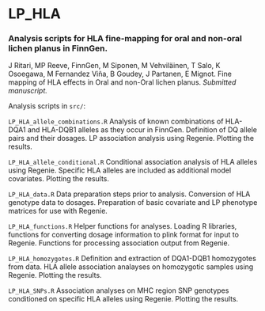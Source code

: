 # LP_HLA

### Analysis scripts for HLA fine-mapping for oral and non-oral lichen planus in FinnGen. 

J Ritari, MP Reeve, FinnGen, M Siponen, M Vehviläinen, T Salo, K Osoegawa, M Fernandez Viña, B Goudey, J Partanen, E Mignot. Fine mapping of HLA effects in Oral and non-Oral lichen planus. _Submitted manuscript._

Analysis scripts in `src/`:

`LP_HLA_allele_combinations.R`
Analysis of known combinations of HLA-DQA1 and HLA-DQB1 alleles as they occur in FinnGen.
Definition of DQ allele pairs and their dosages. LP association analysis using Regenie.
Plotting the results.

`LP_HLA_allele_conditional.R`
Conditional association analysis of HLA alleles using Regenie. Specific HLA alleles are included as additional model covariates. Plotting the results.

`LP_HLA_data.R`
Data preparation steps prior to analysis. Conversion of HLA genotype data to dosages. Preparation of basic covariate and LP phenotype matrices for use with Regenie.

`LP_HLA_functions.R`
Helper functions for analyses. Loading R libraries, functions for converting dosage information to plink format for input to Regenie. Functions for processing association output from Regenie.

`LP_HLA_homozygotes.R`
Definition and extraction of DQA1-DQB1 homozygotes from data. HLA allele association analayses on homozygotic samples using Regenie. Plotting the results.

`LP_HLA_SNPs.R`
Association analyses on MHC region SNP genotypes conditioned on specific HLA alleles using Regenie. Plotting the results.
